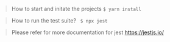 > How to start and initate the projects
`$ yarn install`


> How to run the test suite?
` $ npx jest`

> Please refer for more documentation for jest
https://jestjs.io/